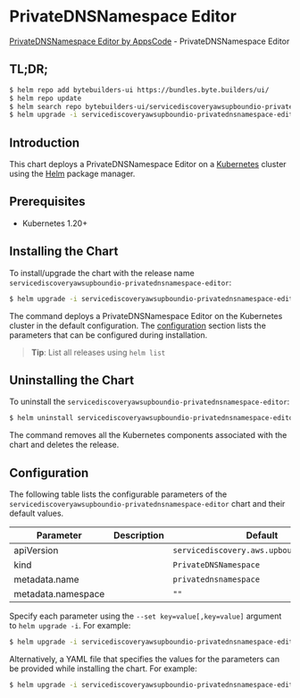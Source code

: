 # PrivateDNSNamespace Editor

[PrivateDNSNamespace Editor by AppsCode](https://byte.builders) - PrivateDNSNamespace Editor

## TL;DR;

```bash
$ helm repo add bytebuilders-ui https://bundles.byte.builders/ui/
$ helm repo update
$ helm search repo bytebuilders-ui/servicediscoveryawsupboundio-privatednsnamespace-editor --version=v0.4.18
$ helm upgrade -i servicediscoveryawsupboundio-privatednsnamespace-editor bytebuilders-ui/servicediscoveryawsupboundio-privatednsnamespace-editor -n default --create-namespace --version=v0.4.18
```

## Introduction

This chart deploys a PrivateDNSNamespace Editor on a [Kubernetes](http://kubernetes.io) cluster using the [Helm](https://helm.sh) package manager.

## Prerequisites

- Kubernetes 1.20+

## Installing the Chart

To install/upgrade the chart with the release name `servicediscoveryawsupboundio-privatednsnamespace-editor`:

```bash
$ helm upgrade -i servicediscoveryawsupboundio-privatednsnamespace-editor bytebuilders-ui/servicediscoveryawsupboundio-privatednsnamespace-editor -n default --create-namespace --version=v0.4.18
```

The command deploys a PrivateDNSNamespace Editor on the Kubernetes cluster in the default configuration. The [configuration](#configuration) section lists the parameters that can be configured during installation.

> **Tip**: List all releases using `helm list`

## Uninstalling the Chart

To uninstall the `servicediscoveryawsupboundio-privatednsnamespace-editor`:

```bash
$ helm uninstall servicediscoveryawsupboundio-privatednsnamespace-editor -n default
```

The command removes all the Kubernetes components associated with the chart and deletes the release.

## Configuration

The following table lists the configurable parameters of the `servicediscoveryawsupboundio-privatednsnamespace-editor` chart and their default values.

|     Parameter      | Description |                       Default                        |
|--------------------|-------------|------------------------------------------------------|
| apiVersion         |             | <code>servicediscovery.aws.upbound.io/v1beta1</code> |
| kind               |             | <code>PrivateDNSNamespace</code>                     |
| metadata.name      |             | <code>privatednsnamespace</code>                     |
| metadata.namespace |             | <code>""</code>                                      |


Specify each parameter using the `--set key=value[,key=value]` argument to `helm upgrade -i`. For example:

```bash
$ helm upgrade -i servicediscoveryawsupboundio-privatednsnamespace-editor bytebuilders-ui/servicediscoveryawsupboundio-privatednsnamespace-editor -n default --create-namespace --version=v0.4.18 --set apiVersion=servicediscovery.aws.upbound.io/v1beta1
```

Alternatively, a YAML file that specifies the values for the parameters can be provided while
installing the chart. For example:

```bash
$ helm upgrade -i servicediscoveryawsupboundio-privatednsnamespace-editor bytebuilders-ui/servicediscoveryawsupboundio-privatednsnamespace-editor -n default --create-namespace --version=v0.4.18 --values values.yaml
```
